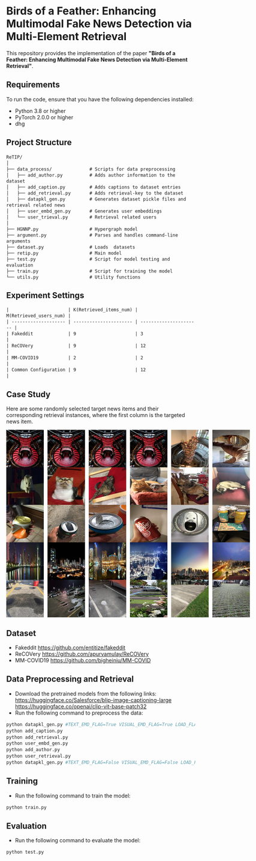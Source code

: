 # Birds of a Feather: Enhancing Multimodal Fake News Detection via Multi-Element Retrieval

This repository provides the implementation of the paper **"Birds of a Feather: Enhancing Multimodal Fake News Detection via Multi-Element Retrieval"**.
## Requirements
To run the code, ensure that you have the following dependencies installed:
- Python 3.8 or higher
- PyTorch 2.0.0 or higher
- dhg
## Project Structure
```
ReTIP/
│
├── data_process/              # Scripts for data preprocessing
│   ├── add_author.py          # Adds author information to the dataset
│   ├── add_caption.py         # Adds captions to dataset entries
│   ├── add_retrieval.py       # Adds retrieval-key to the dataset
│   ├── datapkl_gen.py         # Generates dataset pickle files and retrieval related news
│   ├── user_embd_gen.py       # Generates user embeddings
│   └── user_trieval.py        # Retrieval related users
│
├── HGNNP.py                   # Hypergraph model
├── argument.py                # Parses and handles command-line arguments
├── dataset.py                 # Loads  datasets
├── retip.py                   # Main model
├── test.py                    # Script for model testing and evaluation
├── train.py                   # Script for training the model
└── utils.py                   # Utility functions
```
## Experiment Settings
```
|                      | K(Retrieved_items_num) | M(Retrieved_users_num) |
| -------------------- | ---------------------- | ---------------------- |
| Fakeddit             | 9                      | 3                      |
| ReCOVery             | 9                      | 12                     |
| MM-COVID19           | 2                      | 2                      |
| Common Configuration | 9                      | 12                     |
```
## Case Study
Here are some randomly selected target news items and their corresponding retrieval instances, where the first column is the targeted news item.

<div style="display: flex; flex-wrap: nowrap; align-items: center; width: 760px; overflow-x: auto;">

  <img src="case_study/plot_saved_images_1/source.jpg" alt="Image 1" style="width: 100px; height: 100px; margin-right: 10px;">

  <img src="case_study/plot_saved_images_1/0_retrieved.jpg" alt="Image 2" style="width: 100px; height: 100px; margin-right: 10px;">

  <img src="case_study/plot_saved_images_1/1_retrieved.jpg" alt="Image 3" style="width: 100px; height: 100px; margin-right: 10px;">

  <img src="case_study/plot_saved_images_1/2_retrieved.jpg" alt="Image 4" style="width: 100px; height: 100px; margin-right: 10px;">

  <img src="case_study/plot_saved_images_1/3_retrieved.jpg" alt="Image 5" style="width: 100px; height: 100px; margin-right: 10px;">

  <img src="case_study/plot_saved_images_1/4_retrieved.jpg" alt="Image 6" style="width: 100px; height: 100px;">

</div>
<div style="display: flex; flex-wrap: nowrap; align-items: center; width: 760px; overflow-x: auto;">

  <img src="case_study/plot_saved_images_2/source.jpg" alt="Image 1" style="width: 100px; height: 100px; margin-right: 10px;">

  <img src="case_study/plot_saved_images_2/0_retrieved.jpg" alt="Image 2" style="width: 100px; height: 100px; margin-right: 10px;">

  <img src="case_study/plot_saved_images_2/1_retrieved.jpg" alt="Image 3" style="width: 100px; height: 100px; margin-right: 10px;">

  <img src="case_study/plot_saved_images_2/2_retrieved.jpg" alt="Image 4" style="width: 100px; height: 100px; margin-right: 10px;">

  <img src="case_study/plot_saved_images_2/3_retrieved.jpg" alt="Image 5" style="width: 100px; height: 100px; margin-right: 10px;">

  <img src="case_study/plot_saved_images_2/4_retrieved.jpg" alt="Image 6" style="width: 100px; height: 100px;">

</div>

<div style="display: flex; flex-wrap: nowrap; align-items: center; width: 760px; overflow-x: auto;">

  <img src="case_study/plot_saved_images_3/source.jpg" alt="Image 1" style="width: 100px; height: 100px; margin-right: 10px;">

  <img src="case_study/plot_saved_images_3/0_retrieved.jpg" alt="Image 2" style="width: 100px; height: 100px; margin-right: 10px;">

  <img src="case_study/plot_saved_images_3/1_retrieved.jpg" alt="Image 3" style="width: 100px; height: 100px; margin-right: 10px;">

  <img src="case_study/plot_saved_images_3/2_retrieved.jpg" alt="Image 4" style="width: 100px; height: 100px; margin-right: 10px;">

  <img src="case_study/plot_saved_images_3/3_retrieved.jpg" alt="Image 5" style="width: 100px; height: 100px; margin-right: 10px;">

  <img src="case_study/plot_saved_images_3/4_retrieved.jpg" alt="Image 6" style="width: 100px; height: 100px;">

</div>

<div style="display: flex; flex-wrap: nowrap; align-items: center; width: 760px; overflow-x: auto;">

  <img src="case_study/plot_saved_images_4/source.jpg" alt="Image 1" style="width: 100px; height: 100px; margin-right: 10px;">

  <img src="case_study/plot_saved_images_4/0_retrieved.jpg" alt="Image 2" style="width: 100px; height: 100px; margin-right: 10px;">

  <img src="case_study/plot_saved_images_4/1_retrieved.jpg" alt="Image 3" style="width: 100px; height: 100px; margin-right: 10px;">

  <img src="case_study/plot_saved_images_4/2_retrieved.jpg" alt="Image 4" style="width: 100px; height: 100px; margin-right: 10px;">

  <img src="case_study/plot_saved_images_4/3_retrieved.jpg" alt="Image 5" style="width: 100px; height: 100px; margin-right: 10px;">

  <img src="case_study/plot_saved_images_4/4_retrieved.jpg" alt="Image 6" style="width: 100px; height: 100px;">

</div>

<div style="display: flex; flex-wrap: nowrap; align-items: center; width: 760px; overflow-x: auto;">

  <img src="case_study/plot_saved_images_5/source.jpg" alt="Image 1" style="width: 100px; height: 100px; margin-right: 10px;">

  <img src="case_study/plot_saved_images_5/0_retrieved.jpg" alt="Image 2" style="width: 100px; height: 100px; margin-right: 10px;">

  <img src="case_study/plot_saved_images_5/1_retrieved.jpg" alt="Image 3" style="width: 100px; height: 100px; margin-right: 10px;">

  <img src="case_study/plot_saved_images_5/2_retrieved.jpg" alt="Image 4" style="width: 100px; height: 100px; margin-right: 10px;">

  <img src="case_study/plot_saved_images_5/3_retrieved.jpg" alt="Image 5" style="width: 100px; height: 100px; margin-right: 10px;">

  <img src="case_study/plot_saved_images_5/4_retrieved.jpg" alt="Image 6" style="width: 100px; height: 100px;">

</div>



## Dataset
- Fakeddit https://github.com/entitize/fakeddit
- ReCOVery https://github.com/apurvamulay/ReCOVery
- MM-COVID19 https://github.com/bigheiniu/MM-COVID
## Data Preprocessing and Retrieval
- Download the pretrained models from the following links:
https://huggingface.co/Salesforce/blip-image-captioning-large
https://huggingface.co/openai/clip-vit-base-patch32
- Run the following command to preprocess the data:
```bash
python datapkl_gen.py #TEXT_EMD_FLAG=True VISUAL_EMD_FLAG=True LOAD_FLAG=False RETRIEVAL_FLAG=False
python add_caption.py
python add_retrieval.py
python user_embd_gen.py
python add_author.py
python user_retrieval.py
python datapkl_gen.py #TEXT_EMD_FLAG=False VISUAL_EMD_FLAG=False LOAD_FLAG=True RETRIEVAL_FLAG=True
```
## Training
- Run the following command to train the model:
```bash
python train.py
```
## Evaluation
- Run the following command to evaluate the model:
```bash
python test.py
```


​    
